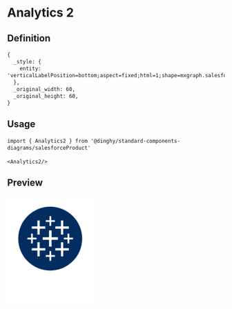 # Analytics 2

## Definition

```
{
  _style: { 
    entity: 'verticalLabelPosition=bottom;aspect=fixed;html=1;shape=mxgraph.salesforce.analytics2;',
  },
  _original_width: 60,
  _original_height: 60,
}
```

## Usage

```
import { Analytics2 } from '@dinghy/standard-components-diagrams/salesforceProduct'

<Analytics2/>
```

## Preview

<img src="./analytics-2.png" width="200"/>

